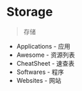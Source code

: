 # Storage

> 存储

- Applications - 应用
- Awesome - 资源列表
- CheatSheet - 速查表
- Softwares - 程序
- Websites - 网站
